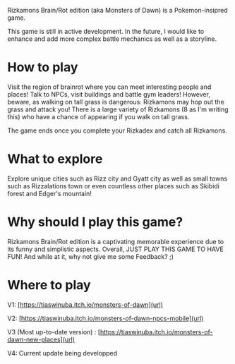 Rizkamons Brain/Rot edition (aka Monsters of Dawn) is a Pokemon-insipred game.

This game is still in active development.
In the future, I would like to enhance and add more complex battle mechanics as well as a storyline.

# How to play

Visit the region of brainrot where you can meet interesting people and places! Talk to NPCs, visit buildings and battle gym leaders!
However, beware, as walking on tall grass is dangerous: Rizkamons may hop out the grass and attack you! There is a large variety of Rizkamons (8 as I'm writing this) who have a chance of appearing if you walk on tall grass.

The game ends once you complete your Rizkadex and catch all Rizkamons.

# What to explore

Explore unique cities such as Rizz city and Gyatt city as well as small towns such as Rizzalations town or even countless other places such as Skibidi forest and Edger's mountain!

# Why should I play this game?

Rizkamons Brain/Rot edition is a captivating memorable experience due to its funny and simplistic aspects.
Overall, JUST PLAY THIS GAME TO HAVE FUN!
And while at it, why not give me some Feedback? ;)

# Where to play
 
 V1: [https://tiaswinuba.itch.io/monsters-of-dawn](url)
 
 V2: [https://tiaswinuba.itch.io/monsters-of-dawn-npcs-mobile](url)
 
 V3 (Most up-to-date version) : [https://tiaswinuba.itch.io/monsters-of-dawn-new-places](url)
 
 V4: Current update being developped
